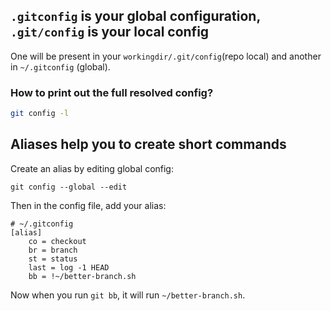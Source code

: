 

## `.gitconfig` is your global configuration, `.git/config` is your local config

One will be present in your `workingdir/.git/config`(repo local) and another in `~/.gitconfig` (global).

### How to print out the full resolved config?

```sh
git config -l
```

## Aliases help you to create short commands

Create an alias by editing global config:
```
git config --global --edit
```
Then in the config file, add your alias:
```
# ~/.gitconfig
[alias]
    co = checkout
    br = branch
    st = status
    last = log -1 HEAD
	bb = !~/better-branch.sh
```

Now when you run `git bb`, it will run `~/better-branch.sh`.

